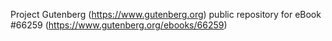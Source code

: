 Project Gutenberg (https://www.gutenberg.org) public repository for
eBook #66259 (https://www.gutenberg.org/ebooks/66259)
